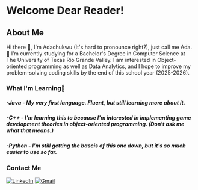 # Welcome Dear Reader!

## About Me
  Hi there 👋, I'm Adachukwu (It's hard to pronounce right?), just call me Ada.
  🔭 I’m currently studying for a Bachelor's Degree in Computer Science at The University of Texas Rio Grande Valley. I am interested in 
      Object-oriented programming as well as Data Analytics, and I hope to improve my problem-solving coding skills by the end of this
      school year (2025-2026).

### What I'm Learning🌱
##### -Java - My very first language. Fluent, but still learning more about it.
##### -C++ - I'm learning this to because I'm interested in implementing game development theories in object-oriented programming. (Don't ask me what that means.)
##### -Python - I'm still getting the bascis of this one down, but it's so much easier to use so far.


### Contact Me
[![LinkedIn](https://custom-icon-badges.demolab.com/badge/LinkedIn-0A66C2?logo=linkedin-white&logoColor=fff)](https://www.linkedin.com/in/aikondu)
[![Gmail](https://img.shields.io/badge/Gmail-D14836?logo=gmail&logoColor=white)](mailto:akondu2020@yahoo.comm)



<!--
**Ozi-Fort/Ozi-Fort** is a ✨ _special_ ✨ repository because its `README.md` (this file) appears on your GitHub profile.

Here are some ideas to get you started:

- 🔭 I’m currently working on ...
- 🌱 I’m currently learning ...
- 👯 I’m looking to collaborate on ...
- 🤔 I’m looking for help with ...
- 💬 Ask me about ...
- 📫 How to reach me: ...
- 😄 Pronouns: ...
- ⚡ Fun fact: ...
-->

